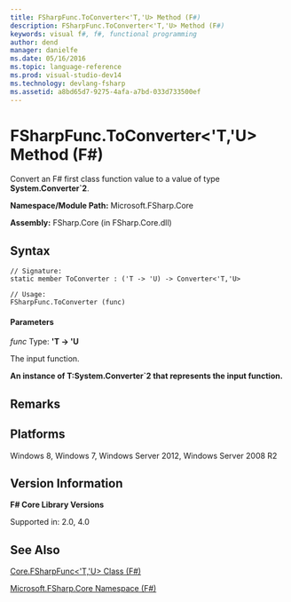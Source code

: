 ```yaml
---
title: FSharpFunc.ToConverter<'T,'U> Method (F#)
description: FSharpFunc.ToConverter<'T,'U> Method (F#)
keywords: visual f#, f#, functional programming
author: dend
manager: danielfe
ms.date: 05/16/2016
ms.topic: language-reference
ms.prod: visual-studio-dev14
ms.technology: devlang-fsharp
ms.assetid: a8bd65d7-9275-4afa-a7bd-033d733500ef 
---
```


# FSharpFunc.ToConverter<'T,'U> Method (F#)

Convert an F# first class function value to a value of type **System.Converter&#96;2**.

**Namespace/Module Path:** Microsoft.FSharp.Core

**Assembly:** FSharp.Core (in FSharp.Core.dll)


## Syntax

```
// Signature:
static member ToConverter : ('T -> 'U) -> Converter<'T,'U>

// Usage:
FSharpFunc.ToConverter (func)
```

#### Parameters
*func*
Type: **'T -&gt; 'U**


The input function.



**An instance of T:System.Converter&#96;2 that represents the input function.**
## Remarks

## Platforms
Windows 8, Windows 7, Windows Server 2012, Windows Server 2008 R2


## Version Information
**F# Core Library Versions**

Supported in: 2.0, 4.0




## See Also
[Core.FSharpFunc&#60;'T,'U&#62; Class &#40;F&#35;&#41;](Core.FSharpFunc%5B%27T%2C%27U%5D-Class-%5BFSharp%5D.md)

[Microsoft.FSharp.Core Namespace &#40;F&#35;&#41;](Microsoft.FSharp.Core-Namespace-%5BFSharp%5D.md)

